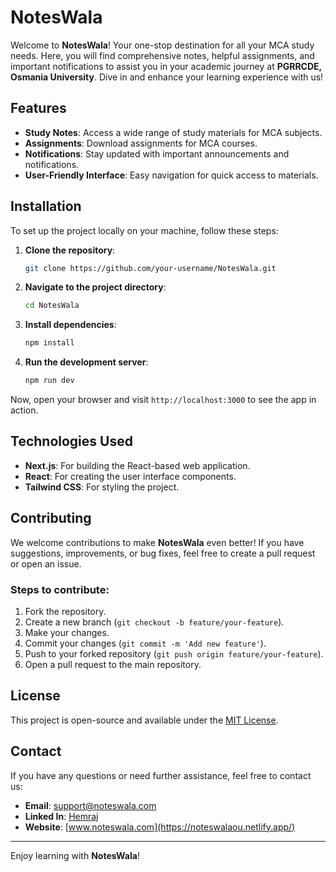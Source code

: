 # NotesWala

Welcome to **NotesWala**! Your one-stop destination for all your MCA study needs. Here, you will find comprehensive notes, helpful assignments, and important notifications to assist you in your academic journey at **PGRRCDE, Osmania University**. Dive in and enhance your learning experience with us!

## Features

- **Study Notes**: Access a wide range of study materials for MCA subjects.
- **Assignments**: Download assignments for MCA courses.
- **Notifications**: Stay updated with important announcements and notifications.
- **User-Friendly Interface**: Easy navigation for quick access to materials.

## Installation

To set up the project locally on your machine, follow these steps:

1. **Clone the repository**:

    ```bash
    git clone https://github.com/your-username/NotesWala.git
    ```

2. **Navigate to the project directory**:

    ```bash
    cd NotesWala
    ```

3. **Install dependencies**:

    ```bash
    npm install
    ```

4. **Run the development server**:

    ```bash
    npm run dev
    ```

Now, open your browser and visit `http://localhost:3000` to see the app in action.

## Technologies Used

- **Next.js**: For building the React-based web application.
- **React**: For creating the user interface components.
- **Tailwind CSS**: For styling the project.

## Contributing

We welcome contributions to make **NotesWala** even better! If you have suggestions, improvements, or bug fixes, feel free to create a pull request or open an issue.

### Steps to contribute:

1. Fork the repository.
2. Create a new branch (`git checkout -b feature/your-feature`).
3. Make your changes.
4. Commit your changes (`git commit -m 'Add new feature'`).
5. Push to your forked repository (`git push origin feature/your-feature`).
6. Open a pull request to the main repository.

## License

This project is open-source and available under the [MIT License](LICENSE).

## Contact

If you have any questions or need further assistance, feel free to contact us:

- **Email**: support@noteswala.com
- **Linked In**: [Hemraj](https://www.linkedin.com/in/hem-raj-862624202/)
- **Website**: [www.noteswala.com](https://noteswalaou.netlify.app/)

---

Enjoy learning with **NotesWala**!

<!-- This is a [Next.js](https://nextjs.org/) project bootstrapped with [`create-next-app`](https://github.com/vercel/next.js/tree/canary/packages/create-next-app).

## Getting Started

First, run the development server:

```bash
npm run dev
# or
yarn dev
# or
pnpm dev
# or
bun dev
```

Open [http://localhost:3000](http://localhost:3000) with your browser to see the result.

You can start editing the page by modifying `app/page.js`. The page auto-updates as you edit the file.

This project uses [`next/font`](https://nextjs.org/docs/basic-features/font-optimization) to automatically optimize and load Inter, a custom Google Font.

## Learn More

To learn more about Next.js, take a look at the following resources:

- [Next.js Documentation](https://nextjs.org/docs) - learn about Next.js features and API.
- [Learn Next.js](https://nextjs.org/learn) - an interactive Next.js tutorial.

You can check out [the Next.js GitHub repository](https://github.com/vercel/next.js/) - your feedback and contributions are welcome!

## Deploy on Vercel

The easiest way to deploy your Next.js app is to use the [Vercel Platform](https://vercel.com/new?utm_medium=default-template&filter=next.js&utm_source=create-next-app&utm_campaign=create-next-app-readme) from the creators of Next.js.

Check out our [Next.js deployment documentation](https://nextjs.org/docs/deployment) for more details. -->
